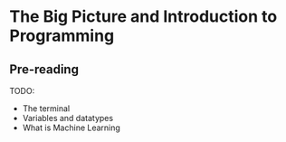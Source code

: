 # The Big Picture and Introduction to Programming

## Pre-reading

TODO:

* The terminal
* Variables and datatypes
* What is Machine Learning
